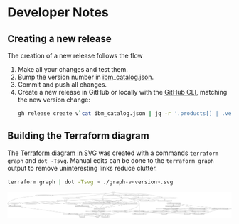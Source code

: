 # Developer Notes

## Creating a new release

The creation of a new release follows the flow

1. Make all your changes and test them.
1. Bump the version number in [ibm_catalog.json](../ibm_catalog.json).
1. Commit and push all changes.
1. Create a new release in GitHub or locally with the [GitHub CLI](https://cli.github.com/), matching the new version change:
   ```sh
   gh release create v`cat ibm_catalog.json | jq -r '.products[] | .version'` --notes ""
   ```

## Building the Terraform diagram

The [Terraform diagram in SVG](./graph-v1.1.0.svg) was created with a commands `terraform graph` and `dot -Tsvg`. Manual edits can be done to the `terraform graph` output to remove uninteresting links reduce clutter.

```sh
terraform graph | dot -Tsvg > ./graph-v<version>.svg
```

![Diagram of Terraform configuration for this Deployable Architecture; version 1.1.0](./graph-v1.1.0.svg)
